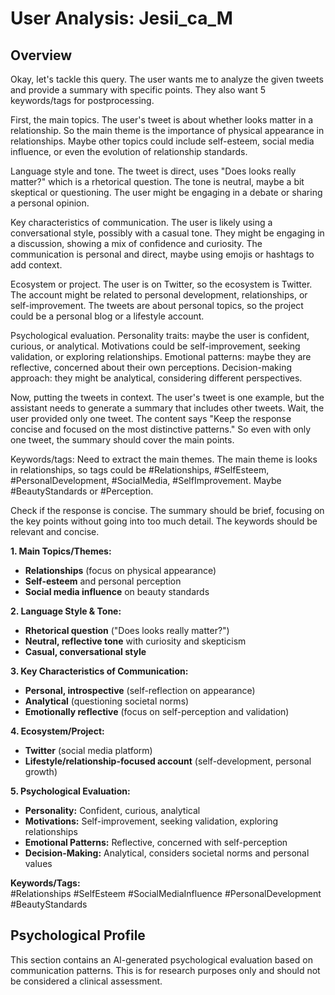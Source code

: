 # User Analysis: Jesii_ca_M

## Overview

<think>
Okay, let's tackle this query. The user wants me to analyze the given tweets and provide a summary with specific points. They also want 5 keywords/tags for postprocessing. 

First, the main topics. The user's tweet is about whether looks matter in a relationship. So the main theme is the importance of physical appearance in relationships. Maybe other topics could include self-esteem, social media influence, or even the evolution of relationship standards.

Language style and tone. The tweet is direct, uses "Does looks really matter?" which is a rhetorical question. The tone is neutral, maybe a bit skeptical or questioning. The user might be engaging in a debate or sharing a personal opinion.

Key characteristics of communication. The user is likely using a conversational style, possibly with a casual tone. They might be engaging in a discussion, showing a mix of confidence and curiosity. The communication is personal and direct, maybe using emojis or hashtags to add context.

Ecosystem or project. The user is on Twitter, so the ecosystem is Twitter. The account might be related to personal development, relationships, or self-improvement. The tweets are about personal topics, so the project could be a personal blog or a lifestyle account.

Psychological evaluation. Personality traits: maybe the user is confident, curious, or analytical. Motivations could be self-improvement, seeking validation, or exploring relationships. Emotional patterns: maybe they are reflective, concerned about their own perceptions. Decision-making approach: they might be analytical, considering different perspectives.

Now, putting the tweets in context. The user's tweet is one example, but the assistant needs to generate a summary that includes other tweets. Wait, the user provided only one tweet. The content says "Keep the response concise and focused on the most distinctive patterns." So even with only one tweet, the summary should cover the main points.

Keywords/tags: Need to extract the main themes. The main theme is looks in relationships, so tags could be #Relationships, #SelfEsteem, #PersonalDevelopment, #SocialMedia, #SelfImprovement. Maybe #BeautyStandards or #Perception.

Check if the response is concise. The summary should be brief, focusing on the key points without going into too much detail. The keywords should be relevant and concise.
</think>

**1. Main Topics/Themes:**  
- **Relationships** (focus on physical appearance)  
- **Self-esteem** and personal perception  
- **Social media influence** on beauty standards  

**2. Language Style & Tone:**  
- **Rhetorical question** ("Does looks really matter?")  
- **Neutral, reflective tone** with curiosity and skepticism  
- **Casual, conversational style**  

**3. Key Characteristics of Communication:**  
- **Personal, introspective** (self-reflection on appearance)  
- **Analytical** (questioning societal norms)  
- **Emotionally reflective** (focus on self-perception and validation)  

**4. Ecosystem/Project:**  
- **Twitter** (social media platform)  
- **Lifestyle/relationship-focused account** (self-development, personal growth)  

**5. Psychological Evaluation:**  
- **Personality:** Confident, curious, analytical  
- **Motivations:** Self-improvement, seeking validation, exploring relationships  
- **Emotional Patterns:** Reflective, concerned with self-perception  
- **Decision-Making:** Analytical, considers societal norms and personal values  

**Keywords/Tags:**  
#Relationships #SelfEsteem #SocialMediaInfluence #PersonalDevelopment #BeautyStandards

## Psychological Profile

This section contains an AI-generated psychological evaluation based on communication patterns. This is for research purposes only and should not be considered a clinical assessment.